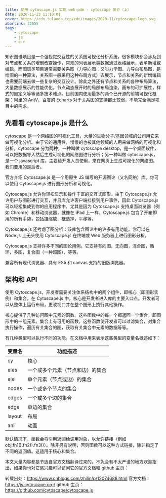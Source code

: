```yaml
---
title: 使用 cytoscape.js 实现 web-pdm - cytoscape 简介（上）
date: 2020-11-23 11:10:01
cover: https://cdn.tulaoda.top/cdn/images/2020-11/cytoscape-logo.svg
abbrlink: 22555
tags:
    - cytoscape
    - js
    - e-r
---
```


知识图谱项目是一个强视觉交互性的关系图可视化分析系统，很多模块都会涉及到对节点和关系的增删改查操作，常规的列表展示类数据通过表格展示，表单新增或编辑，而图谱类项目通常需要关系图（力导向图：又叫力学图、力导向布局图，是绘图的一种算法，关系图一般采用这种布局方式）去展示，节点和关系的新增编辑也需要前端去做一些复杂的交互设计。除此之外还有节点和关系的各种布局算法，大量数据展示的性能优化，节点动态展开时的局部布局渲染，画布的可扩展性，样式的自定义等等诸多技术难点。目前国内使用最多的两个已开源的前端可视化框架：阿里的 AntV、百度的 Echarts 对于关系图的支持都比较弱，不能完全满足项目中的需求。

## 先看看 cytoscape.js 是什么

cytoscape 是一个网络图的可视化工具，大量的生物分子/基因领域的公司用它来做可视化分析。由于它的通用性，慢慢的也被其他领域的人用来做网络的可视化和分析。cytoscape 分为两种，一种叫做 cytoscape desktop，是一个桌面软件，可以把数据导入然后生成可视化的网络图进行分析；另一种叫做 cytoscape.js，是一个 javascript 库，主要给开发人员使用，来在网页上生成可视化的网络图。我们要用的是后者。

官方介绍
Cytoscape.js 是一个用原生 JS 编写的开源图论（又名网络）库。你可以使用 Cytoscape.js 进行图形分析和可视化。

Cytoscape.js 允许你轻松显示和操作丰富的交互式图形。由于 Cytoscape.js 允许用户与图形进行交互，并且库允许客户端挂接到用户事件，因此 Cytoscape.js 可以轻松集成到你的应用程序中，尤其是因为 Cytoscape.js 支持桌面浏览器（例如 Chrome）和移动浏览器，就像在 iPad 上一样。Cytoscape.js 包含了开箱即用的所有手势，包括捏缩放，框选择，平移等。

Cytoscape.js 还考虑了图分析：该库包含图论中的许多有用功能。你可以在 Node.js 上无头使用 Cytoscape.js 在终端或 Web 服务器上进行图形分析。

Cytoscape.js 支持许多不同的图论用例。它支持有向图，无向图，混合图，循环，多图，复合图（一种超图），等等。

兼容所有现代浏览器、具有 ES5 和 canvas 支持的旧版浏览器。

## 架构和 API

使用 Cytoscape.js，开发者需要关注体系结构中的两个组件，即核心（即图形实例）和集合。在 Cytoscape.js 中，核心是开发者进入库的主要入口点。开发者可以从整体上运行布局，更改视口并在整个图形上执行其他操作。

核心提供了几种访问图中元素的函数。这些函数中的每一个都返回一个集合，即图形中的一组元素。集合上有可用的函数，这些函数使开发者可以过滤集合，对集合执行操作，遍历有关集合的图，获取有关集合中元素的数据等等。

有几种类型可以执行不同的功能，在文档中用来表示这些类型的变量名概述如下：

| 变量名 | 功能描述                         |
| ------ | -------------------------------- |
| cy     | 核心                             |
| eles   | 一个或多个元素（节点和边）的集合 |
| ele    | 单个元素（节点或边）的集合       |
| nodes  | 一个或多个节点的集合             |
| edges  | 一个或多个边的集合               |
| edge   | 单边的集合                       |
| layout | 布局                             |
| ani    | 动画                             |

默认情况下，函数会将引用返回给调用对象，以允许链接（例如 obj.fn1().fn2().fn3()）。除非另有说明，否则函数可以这种方式链接，除非指定了不同的返回值。这适用于核心和集合。

本文大量内容都是节选自官方文档翻译过来的，不免会有不太严谨的地方欢迎指出，如果你也对它感兴趣可以访问它的官方文档和 github 主页：

转载出处：https://www.cnblogs.com/zhilin/p/12074688.html
官方文档：https://js.cytoscape.org/
github 主页：https://github.com/cytoscape/cytoscape.js
